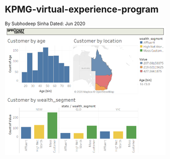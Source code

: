 # KPMG-virtual-experience-program
By Subhodeep Sinha
Dated: Jun 2020
![target_Customers](https://github.com/SubhodeepSinha/KPMG-virtual-experience-program/blob/main/Module%203/target_Customers.png?raw=true)
